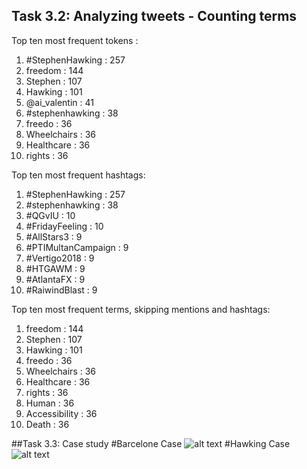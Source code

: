 ## Task 3.2: Analyzing tweets - Counting terms

Top ten most frequent tokens :

1. \#StephenHawking : 257
2. freedom : 144
3. Stephen : 107
4. Hawking : 101
5. @ai_valentin : 41
6. \#stephenhawking : 38
7. freedo : 36
8. Wheelchairs : 36
9. Healthcare : 36
 10. rights : 36


Top ten most frequent hashtags:

1. \#StephenHawking : 257
2. \#stephenhawking : 38
3. \#QGvIU : 10
4. \#FridayFeeling : 10
5. \#AllStars3 : 9
6. \#PTIMultanCampaign : 9
7. \#Vertigo2018 : 9
8. \#HTGAWM : 9
9. \#AtlantaFX : 9
 10. \#RaiwindBlast : 9


Top ten most frequent terms, skipping mentions and hashtags: 

1. freedom : 144
2. Stephen : 107
3. Hawking : 101
4. freedo : 36
5. Wheelchairs : 36
6. Healthcare : 36
7. rights : 36
8. Human : 36
9. Accessibility : 36
 10. Death : 36

##Task 3.3: Case study
#Barcelone Case
![alt text](/home/sofia/PycharmProjects/Labs-solutions/Lab-3/barca.png)
#Hawking Case
![alt text](/home/sofia/PycharmProjects/Labs-solutions/Lab-3/hawking.png)